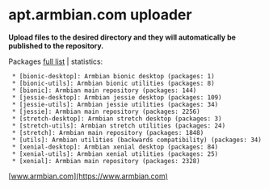 # apt.armbian.com uploader

**Upload files to the desired directory and they will automatically be published to the repository.**

Packages [full list](content.txt) | statistics:

	 * [bionic-desktop]: Armbian bionic desktop (packages: 1)
	 * [bionic-utils]: Armbian bionic utilities (packages: 8)
	 * [bionic]: Armbian main repository (packages: 144)
	 * [jessie-desktop]: Armbian jessie desktop (packages: 109)
	 * [jessie-utils]: Armbian jessie utilities (packages: 34)
	 * [jessie]: Armbian main repository (packages: 2256)
	 * [stretch-desktop]: Armbian stretch desktop (packages: 3)
	 * [stretch-utils]: Armbian stretch utilities (packages: 24)
	 * [stretch]: Armbian main repository (packages: 1848)
	 * [utils]: Armbian utilities (backwards compatibility) (packages: 34)
	 * [xenial-desktop]: Armbian xenial desktop (packages: 84)
	 * [xenial-utils]: Armbian xenial utilities (packages: 25)
	 * [xenial]: Armbian main repository (packages: 2328)

[www.armbian.com](https://www.armbian.com)
